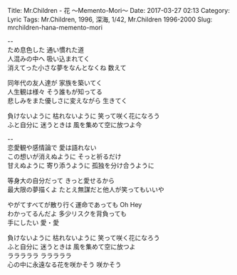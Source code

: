 Title: Mr.Children - 花 ～Memento-Mori～
Date: 2017-03-27 02:13
Category: Lyric
Tags: Mr.Children, 1996, 深海, 1/42, Mr.Children 1996-2000
Slug: mrchildren-hana-memento-mori


--  
ため息色した 通い慣れた道  
人混みの中へ 吸い込まれてく  
消えてった小さな夢をなんとなくね 数えて  
  
同年代の友人達が 家族を築いてく  
人生観は様々 そう誰もが知ってる  
悲しみをまた優しさに変えながら 生きてく  
  
負けないように 枯れないように 笑って咲く花になろう  
ふと自分に 迷うときは 風を集めて空に放つよ今  
  
--  
恋愛観や感情論で 愛は語れない  
この想いが消えぬように そっと祈るだけ  
甘えぬように 寄り添うように 孤独を分け合うように  
  
等身大の自分だって きっと愛せるから  
最大限の夢描くよ たとえ無謀だと他人が笑ってもいいや  
  
やがてすべてが散り行く運命であっても Oh Hey  
わかってるんだよ 多少リスクを背負っても  
手にしたい 愛・愛  
  
負けないように 枯れないように 笑って咲く花になろう  
ふと自分に 迷うときは 風を集めて空に放つよ  
ラララララ ラララララ  
心の中に永遠なる花を咲かそう 咲かそう  
